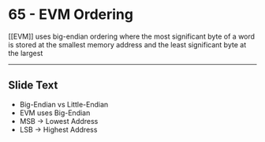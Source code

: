 # 65 - EVM Ordering

[[EVM]] uses big-endian ordering where the most significant byte of a word is stored at the smallest memory address and the least significant byte at the largest

---
## Slide Text
- Big-Endian vs Little-Endian
- EVM uses Big-Endian
- MSB -> Lowest Address
- LSB -> Highest Address

 


